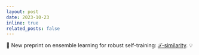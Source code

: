 ```yaml
---
layout: post
date: 2023-10-23 
inline: true
related_posts: false
---
```


📑 New preprint on ensemble learning for robust self-training: <a href="https://arxiv.org/pdf/2310.14814">$\mathcal{T}$-similarity</a>. :bulb:
